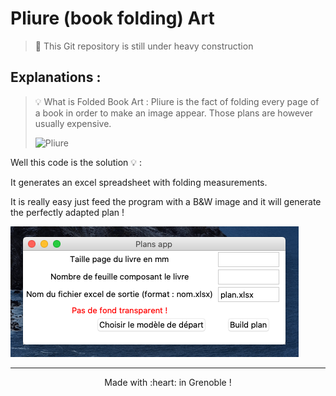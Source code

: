# Pliure (book folding) Art

> :construction_worker: This Git repository is still under heavy construction 

## Explanations :

>  :bulb: What is Folded Book Art : 
> Pliure is the fact of folding every page of a book in order to make an image appear. 
> Those plans are however usually expensive.
>
><img src="https://www.atelierdeaude.fr/wp-content/uploads/2019/01/livre-plie-appareil-mini.jpg" title="Img" alt="Pliure">

Well this code is the solution :bulb: :
 
It generates an excel spreadsheet with folding measurements.
 
 It is really easy just feed the program with a
 B&W image and it will generate the perfectly adapted plan !

<img src="screenshot.png" title="screenshot of app" alt="screenshot of app">

---
<p align="center">Made with :heart: in Grenoble !</p>


